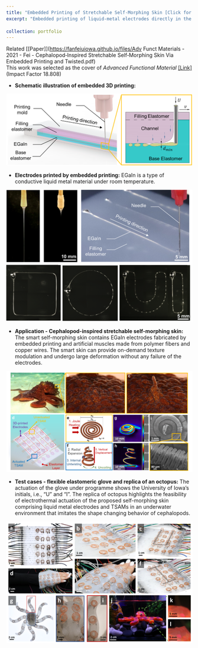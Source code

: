 ```yaml
---
title: "Embedded Printing of Stretchable Self-Morphing Skin [Click for detail]"
excerpt: "Embedded printing of liquid-metal electrodes directly in the silicone elastomer. Related [[Paper]](https://fanfeiuiowa.github.io/files/Adv Funct Materials - 2021 - Fei - Cephalopod‐Inspired Stretchable Self‐Morphing Skin Via Embedded Printing and Twisted.pdf)<br/>This work was selected as the cover of *Advanced Functional Material* [[Link]](https://onlinelibrary.wiley.com/doi/10.1002/adfm.202170342)(Impact Factor ***18.808***)<br/><br/><img src='/images/afm_abstract.png' width='600'/>"

collection: portfolio
---
```

Related [[Paper]](https://fanfeiuiowa.github.io/files/Adv Funct Materials - 2021 - Fei - Cephalopod‐Inspired Stretchable Self‐Morphing Skin Via Embedded Printing and Twisted.pdf)<br/>
This work was selected as the cover of *Advanced Functional Material* [[Link]](https://onlinelibrary.wiley.com/doi/10.1002/adfm.202170342)(Impact Factor 18.808)<br/>

* **Schematic illustration of embedded 3D printing:** 

<p align="center">
  <img src='/images/Embedded_printing_abstract.png' width='600'/>
</p>

* **Electrodes printed by embedded printing:** EGaIn is a type of conductive liquid metal material under room temperature.

<p align="center">
  <img src='/images/electrodes.png' width="600"/>
</p>

* **Application - Cephalopod-inspired stretchable self-morphing skin:** The smart self-morphing skin contains EGaIn electrodes fabricated by embedded printing and artificial muscles made from polymer fibers and copper wires. The smart skin can provide on-demand texture modulation and undergo large deformation without any failure of the electrodes.

<p align="center">
    <img src='/images/skin_octopus.png' width="600"/>
</p>

* **Test cases - flexible elastomeric glove and replica of an octopus:** The actuation of the glove under programme shows the University of Iowa’s initials, i.e., “U” and “I”. The replica of octopus highlights the feasibility of electrothermal actuation of the proposed self-morphing skin comprising liquid metal electrodes and TSAMs in an underwater environment that imitates the shape changing behavior of cephalopods.

<p align="center">
    <img src='/images/smart_skin.png' width="600"/>
</p>